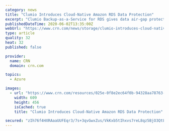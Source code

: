 ```yaml
---
category: news
title: "Clumio Introduces Cloud-Native Amazon RDS Data Protection"
excerpt: "Clumio Backup-as-a-Service for RDS gives data air-gap protection so it is available for legal holds and eDiscovery."
publishedDateTime: 2020-06-02T13:35:00Z
webUrl: "https://www.crn.com/news/storage/clumio-introduces-cloud-native-amazon-rds-data-protection"
type: article
quality: 32
heat: 32
published: false

provider:
  name: CRN
  domain: crn.com

topics:
  - Azure

images:
  - url: "https://www.crn.com/resources/025e-0f8e2ec64f0b-94328aa78763-1000/poojan-kumar-clumio2.jpg"
    width: 609
    height: 456
    isCached: true
    title: "Clumio Introduces Cloud-Native Amazon RDS Data Protection"

secured: "zIh76f4HXRAaaUUFEqr3/7s+3qvGwxZus/VkKxb5tIhxvs7reL8qz5BjO3QtLAtLZ8n0LFsuenwXHjHmrO3/tCkEdkadIVoS1aeDY4prtbxyRs8ifRBhe+qJE1jRn1WnY+h2O48cdn5rVqYo9hIOv4WNmJBBAV4a9Q7SMYn2FcQk8sNdx7/VdD75Js980sm9wKsNdWXZD//ouP9sFPafr1M9jV1ZFO73FzZCbBlwg7qfpT1vNjb6evUArAox6b3VXD9OQzMyNmF4Ssdyo5Axls5uaUFDDavlaWDeNN8rUc8RTQacupTj6wJJEYcH0XvMH5dl9BxWs6pc0tB3v2YKH09idTx0a86t/RzfTxkxN2Nmvw4R+Ia2OLpQ8bv0ee6fxePb4atgto43+ivgMCNXEb756eyx6gpCS2bFY4eHpDsmHsanZ4cazmGOPW1GuaChcC8MPrSg0vK9sWzz3dOzEnSN4XbkXKnCsDWZzJL8UYc=;R0/c6TMXBoDnOLjLM0Y1TA=="
---
```


